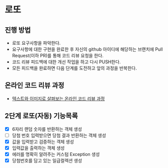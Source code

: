 # 로또
## 진행 방법
* 로또 요구사항을 파악한다.
* 요구사항에 대한 구현을 완료한 후 자신의 github 아이디에 해당하는 브랜치에 Pull Request(이하 PR)를 통해 코드 리뷰 요청을 한다.
* 코드 리뷰 피드백에 대한 개선 작업을 하고 다시 PUSH한다.
* 모든 피드백을 완료하면 다음 단계를 도전하고 앞의 과정을 반복한다.

## 온라인 코드 리뷰 과정
* [텍스트와 이미지로 살펴보는 온라인 코드 리뷰 과정](https://github.com/next-step/nextstep-docs/tree/master/codereview)

## 2단계 로또(자동) 기능목록 
- [X] 6자리 랜덤 숫자를 반환하는 객체 생성
- [ ] 당첨 번호 입력받으면 당첨 결과 반환하는 객체 생성 
- [x] 값을 입력받고 검증하는 객체 생성 
- [x] 입력값을 출력하는 객체 생성
- [x] 에러를 명확히 알려주는 커스텀 Exception 생성
- [x] 당첨번호를 담고 있는 일급컬렉션 생성
